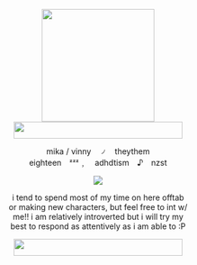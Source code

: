 <link href="style.css" rel="stylesheet" type="text/css" media="all">

<p align="center"><img src="https://file.garden/Zd2f_GNjlENDwh4V/source/mikumiku" width=200>
<br> 
  <img src="https://file.garden/Zd2f_GNjlENDwh4V/source/rosidiv2"
  width=300
  height=30> 
<p align="center">  
 mika / vinny    ⠀   ৴  ⠀ theythem 
 <br>eighteen ⠀ᶻᶻᶻ﹐⠀ adhdtism ⠀♪ ⠀nzst</p>
  <p align="center"> <img src="https://external-media.spacehey.net/media/s9YU4yjTgz8VytH_QVPyHAicLwMrfxj5Lz5kRhW2reuY=/https://i.ibb.co/4PFdYQ1/Hatsune-miku-vocaloid.gif"> </p>

  <p align="center"> i tend to spend most of my time on here offtab
  <br>  or making new characters, but feel free to int w/
  <br>  me!! i am relatively introverted but i will try my
  <br>  best to respond as attentively as i am able to :P
    <p align="center"> <img src="https://file.garden/Zd2f_GNjlENDwh4V/source/rosidiv1"
    width=300
    height=30> </p>
